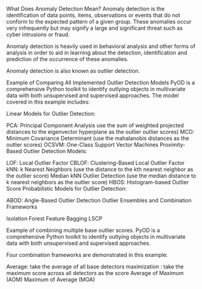 What Does Anomaly Detection Mean?
Anomaly detection is the identification of data points, items, observations or events that do not conform to the expected pattern of a given group. These anomalies occur very infrequently but may signify a large and significant threat such as cyber intrusions or fraud.

Anomaly detection is heavily used in behavioral analysis and other forms of analysis in order to aid in learning about the detection, identification and prediction of the occurrence of these anomalies.

Anomaly detection is also known as outlier detection.



Example of Comparing All Implemented Outlier Detection Models
PyOD is a comprehensive Python toolkit to identify outlying objects in multivariate data with both unsupervised and supervised approaches. The model covered in this example includes:

Linear Models for Outlier Detection:

PCA: Principal Component Analysis use the sum of weighted projected distances to the eigenvector hyperplane as the outlier outlier scores)
MCD: Minimum Covariance Determinant (use the mahalanobis distances as the outlier scores)
OCSVM: One-Class Support Vector Machines
Proximity-Based Outlier Detection Models:

LOF: Local Outlier Factor
CBLOF: Clustering-Based Local Outlier Factor
kNN: k Nearest Neighbors (use the distance to the kth nearest neighbor as the outlier score)
Median kNN Outlier Detection (use the median distance to k nearest neighbors as the outlier score)
HBOS: Histogram-based Outlier Score
Probabilistic Models for Outlier Detection:

ABOD: Angle-Based Outlier Detection
Outlier Ensembles and Combination Frameworks

Isolation Forest
Feature Bagging
LSCP


Example of combining multiple base outlier scores.
PyOD is a comprehensive Python toolkit to identify outlying objects in multivariate data with both unsupervised and supervised approaches.

Four combination frameworks are demonstrated in this example:

Average: take the average of all base detectors
maximization : take the maximum score across all detectors as the score
Average of Maximum (AOM)
Maximum of Average (MOA)
